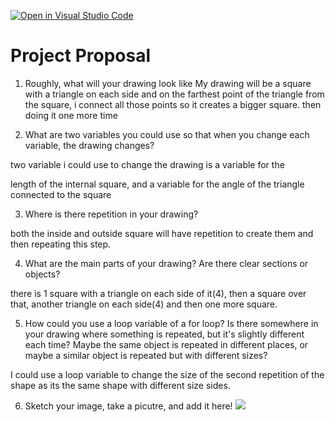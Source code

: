 [![Open in Visual Studio Code](https://classroom.github.com/assets/open-in-vscode-2e0aaae1b6195c2367325f4f02e2d04e9abb55f0b24a779b69b11b9e10269abc.svg)](https://classroom.github.com/online_ide?assignment_repo_id=20453692&assignment_repo_type=AssignmentRepo)
# Project Proposal

1. Roughly, what will your drawing look like
My drawing will be a square  with a triangle on each side and on the farthest point of the triangle from the square, i connect all those points so it creates a bigger square. then doing it one more time 

2. What are two variables you could use so that when you change each variable, the drawing changes?

two variable i could use to change the drawing is a variable for the 

length of the internal square, and a variable for the angle of the triangle connected to the square

3. Where is there repetition in your drawing?

both the inside and outside square  will have  repetition to create them and then repeating this step.

4. What are the main parts of your drawing? Are there clear sections or objects?

there is 1 square with a triangle on each side of it(4), then a square over that, another triangle on each side(4) and then one more square.

5. How could you use a loop variable of a for loop? Is there somewhere in your drawing where something is repeated, but it's slightly different each time? Maybe the same object is repeated in different places, or maybe a similar object is repeated but with different sizes?

I could use a loop variable to change the size of the second repetition of the shape as its the same shape with different size sides.

6. Sketch your image, take a picutre, and add it here!
![](sketch.jpg)